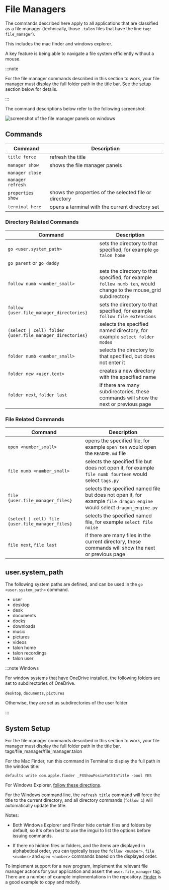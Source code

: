 # File Managers

The commands described here apply to all applications that are classified as a file manager
(technically, those `.talon` files that have the line `tag: file_manager`).

This includes the mac finder and windows explorer.

A key feature is being able to navigate a file system efficiently without a mouse.

:::note

For the file manager commands described in this section to work, your file manager must display the full folder path in the title bar.
See the [setup](#system-setup) section below for details.

:::

The command descriptions below refer to the following screenshot:


<img src="/img/file_manager_panels.png/"
    alt="screenshot of the file manager panels on windows"
/>


## Commands


| Command                                                   | Description                                                                                                                    |
| --------------------------------------------------------- | ------------------------------------------------------------------------------------------------------------------------------ |
| `title force`                                             | refresh the title                                                                                                              |
| `manager show`                                            | shows the file manager panels                                                                                                  |
| `manager close`                                           |                                                                                                                                |
| `manager refresh`                                         |                                                                                                                                |
| `properties show`                                         | shows the properties of the selected file or directory |
| `terminal here`                                         | opens a terminal with the current directory set |

### Directory Related Commands

| Command                                                   | Description                                                                                                                    |
| --------------------------------------------------------- | ------------------------------------------------------------------------------------------------------------------------------ |
| `go <user.system_path>`                                   | sets the directory to that specified, for example `go talon home`                                                 |
| `go parent` or `go daddy`                                 |                                                                                                                                |
| `follow numb <number_small>`                              | sets the directory to that specified, for example `follow numb ten`,  would change to the mouse_grid subdirectory |
| `follow {user.file_manager_directories}`                  | sets the directory to that specified, for example `follow file extensions`                                        |
| `(select \| cell) folder {user.file_manager_directories}` | selects the specified named directory, for example `select folder modes`                                                             |
| `folder numb <number_small>`                              | selects the directory to that specified, but does not enter it |
| `folder new <user.text>`                              | creates a new directory with the specified name |
| `folder next`, `folder last`                              | if there are many subdirectories, these commands will show the next or previous page |

### File Related Commands

| Command                                                   | Description                                                                                                                    |
| --------------------------------------------------------- | ------------------------------------------------------------------------------------------------------------------------------ |
| `open <number_small>`                                     | opens the specified file, for example `open ten` would open the `README.md` file                                               |
| `file numb <number_small>`                                | selects the specified file but does not open it, for example `file numb fourteen` would select `tags.py`                    |
| `file {user.file_manager_files}`                          | selects the specified named file but does not open it, for example `file dragon engine` would select `dragon_engine.py`                    |
| `(select \| cell) file {user.file_manager_files}` | selects the specified named file, for example `select file noise`                                                             |
| `file next`, `file last`                              | if there are many files in the current directory, these commands will show the next or previous page |

## user.system_path

The following system paths are defined, and can be used in the `go <user.system_path>` command.

- user
- desktop
- desk
- documents
- docks
- downloads
- music
- pictures
- videos
- talon home
- talon recordings
- talon user

:::note Windows

For window systems that have OneDrive installed, the following folders are set to subdirectories of OneDrive.

`desktop`, `documents`, `pictures`

Otherwise, they are set as subdirectories of the user folder

:::

## System Setup

For the file manager commands described in this section to work, your file manager must display the full folder path in the title bar. tags/file_manager/file_manager.talon

For the Mac Finder, run this command in Terminal to display the full path in the window title:

```
defaults write com.apple.finder _FXShowPosixPathInTitle -bool YES
```

For Windows Explorer, [follow these directions](https://www.howtogeek.com/121218/beginner-how-to-make-explorer-always-show-the-full-path-in-windows-8/).

For the Windows command line, the `refresh title` command will force the title to the current directory, and all directory commands (`follow 1`) will automatically update the title.

Notes:

- Both Windows Explorer and Finder hide certain files and folders by default, so it's often best to use the imgui to list the options before issuing commands.

- If there no hidden files or folders, and the items are displayed in alphabetical order, you can typically issue the `follow <number>`, `file <number>` and `open <number>` commands based on the displayed order.

To implement support for a new program, implement the relevant file manager actions for your application and assert the `user.file_manager` tag. There are a number of example implementations in the repository. [Finder](apps/finder/finder.py) is a good example to copy and mdoify.

